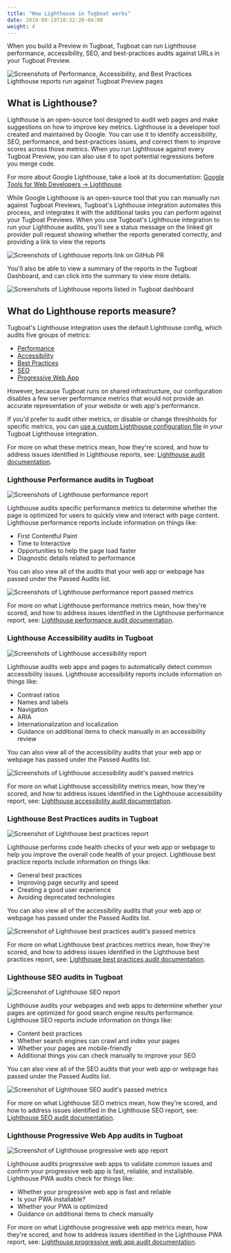 ```yaml
---
title: "How Lighthouse in Tugboat works"
date: 2019-09-19T10:32:20-04:00
weight: 4
---
```


When you build a Preview in Tugboat, Tugboat can run Lighthouse performance, accessibility, SEO, and best-practices
audits against URLs in your Tugboat Preview.

![Screenshots of Performance, Accessibility, and Best Practices Lighthouse reports run against Tugboat Preview pages](/_images/lighthouse-reports.png)

## What is Lighthouse?

Lighthouse is an open-source tool designed to audit web pages and make suggestions on how to improve key metrics.
Lighthouse is a developer tool created and maintained by Google. You can use it to identify accessibility, SEO,
performance, and best-practices issues, and correct them to improve scores across those metrics. When you run Lighthouse
against every Tugboat Preview, you can also use it to spot potential regressions before you merge code.

For more about Google Lighthouse, take a look at its documentation:
[Google Tools for Web Developers -> Lighthouse](https://developers.google.com/web/tools/lighthouse).

While Google Lighthouse is an open-source tool that you can manually run against Tugboat Previews, Tugboat's Lighthouse
integration automates this process, and integrates it with the additional tasks you can perform against your Tugboat
Previews. When you use Tugboat's Lighthouse integration to run your Lighthouse audits, you'll see a status message on
the linked git provider pull request showing whether the reports generated correctly, and providing a link to view the
reports

![Screenshots of Lighthouse reports link on GitHub PR](/_images/lighthouse-reports-on-github-pr.png)

You'll also be able to view a summary of the reports in the Tugboat Dashboard, and can click into the summary to view
more details.

![Screenshots of Lighthouse reports listed in Tugboat dashboard](/_images/lighthouse-reports-in-dashboard.png)

## What do Lighthouse reports measure?

Tugboat's Lighthouse integration uses the default Lighthouse config, which audits five groups of metrics:

- [Performance](#lighthouse-performance-audits-in-tugboat)
- [Accessibility](#lighthouse-accessibility-audits-in-tugboat)
- [Best Practices](#lighthouse-best-practices-audits-in-tugboat)
- [SEO](#lighthouse-seo-audits-in-tugboat)
- [Progressive Web App](#lighthouse-progressive-web-app-audits-in-tugboat)

However, because Tugboat runs on shared infrastructure, our configuration disables a few server performance metrics that
would not provide an accurate representation of your website or web app's performance.

If you'd prefer to audit other metrics, or disable or change threshholds for specific metrics, you can
[use a custom Lighthouse configuration file](../configure-lighthouse-reports/#use-a-custom-lighthouse-configuration-file)
in your Tugboat Lighthouse integration.

For more on what these metrics mean, how they're scored, and how to address issues identified in Lighthouse reports,
see: [Lighthouse audit documentation](https://web.dev/learn/#lighthouse).

### Lighthouse Performance audits in Tugboat

![Screenshots of Lighthouse performance report](/_images/lighthouse-performance-report.png)

Lighthouse audits specific performance metrics to determine whether the page is optimized for users to quickly view and
interact with page content. Lighthouse performance reports include information on things like:

- First Contentful Paint
- Time to Interactive
- Opportunities to help the page load faster
- Diagnostic details related to performance

You can also view all of the audits that your web app or webpage has passed under the Passed Audits list.

![Screenshots of Lighthouse performance report passed metrics](/_images/lighthouse-performance-passed-audits.png)

For more on what Lighthouse performance metrics mean, how they're scored, and how to address issues identified in the
Lighthouse performance report, see:
[Lighthouse performance audit documentation](https://web.dev/lighthouse-performance/).

### Lighthouse Accessibility audits in Tugboat

![Screenshots of Lighthouse accessibility report](/_images/lighthouse-accessibility-report.png)

Lighthouse audits web apps and pages to automatically detect common accessibility issues. Lighthouse accessibility
reports include information on things like:

- Contrast ratios
- Names and labels
- Navigation
- ARIA
- Internationalization and localization
- Guidance on additional items to check manually in an accessibility review

You can also view all of the accessibility audits that your web app or webpage has passed under the Passed Audits list.

![Screenshots of Lighthouse accessibility audit's passed metrics](/_images/lighthouse-accessibility-passed-audits.png)

For more on what Lighthouse accessibility metrics mean, how they're scored, and how to address issues identified in the
Lighthouse accessibility report, see:
[Lighthouse accessibility audit documentation](https://web.dev/lighthouse-accessibility/).

### Lighthouse Best Practices audits in Tugboat

![Screenshot of Lighthouse best practices report](/_images/lighthouse-best-practices-report.png)

Lighthouse performs code health checks of your web app or webpage to help you improve the overall code health of your
project. Lighthouse best practice reports include information on things like:

- General best practices
- Improving page security and speed
- Creating a good user experience
- Avoiding deprecated technologies

You can also view all of the accessibility audits that your web app or webpage has passed under the Passed Audits list.

![Screenshot of Lighthouse best practices audit's passed metrics](/_images/lighthouse-best-practices-passed-audits.png)

For more on what Lighthouse best practices metrics mean, how they're scored, and how to address issues identified in the
Lighthouse best practices report, see:
[Lighthouse best practices audit documentation](https://web.dev/lighthouse-best-practices/).

### Lighthouse SEO audits in Tugboat

![Screenshot of Lighthouse SEO report](/_images/lighthouse-seo-report.png)

Lighthouse audits your webpages and web apps to determine whether your pages are optimized for good search engine
results performance. Lighthouse SEO reports include information on things like:

- Content best practices
- Whether search engines can crawl and index your pages
- Whether your pages are mobile-friendly
- Additional things you can check manually to improve your SEO

You can also view all of the SEO audits that your web app or webpage has passed under the Passed Audits list.

![Screenshot of Lighthouse SEO audit's passed metrics](/_images/lighthouse-seo-passed-audits.png)

For more on what Lighthouse SEO metrics mean, how they're scored, and how to address issues identified in the Lighthouse
SEO report, see: [Lighthouse SEO audit documentation](https://web.dev/lighthouse-seo/).

### Lighthouse Progressive Web App audits in Tugboat

![Screenshot of Lighthouse progressive web app report](/_images/lighthouse-progressive-web-app-report.png)

Lighthouse audits progressive web apps to validate common issues and confirm your progressive web app is fast, reliable,
and installable. Lighthouse PWA audits check for things like:

- Whether your progressive web app is fast and reliable
- Is your PWA installable?
- Whether your PWA is optimized
- Guidance on additional items to check manually

For more on what Lighthouse progressive web app metrics mean, how they're scored, and how to address issues identified
in the Lighthouse PWA report, see:
[Lighthouse progressive web app audit documentation](https://web.dev/lighthouse-pwa/).
